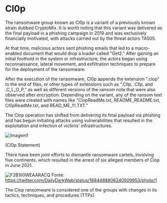 # **Cl0p**

The ransomware group known as Cl0p is a variant of a previously known strain dubbed CryptoMix. It is worth noting that this variant was delivered as the final payload in a phishing campaign in 2019 and was exclusively financially motivated, with attacks carried out by the threat actors TA505.

At that time, malicious actors sent phishing emails that led to a macro-enabled document that would drop a loader called "Get2." After gaining an initial foothold in the system or infrastructure, the actors began using reconnaissance, lateral movement, and exfiltration techniques to prepare for the deployment of the ransomware.

After the execution of the ransomware, Cl0p appends the extension ".clop" to the end of files, or other types of extensions such as ".CIIp, .Cllp, and .C_L_O_P," as well as different versions of the ransom note that were also observed after encryption. Depending on the variant, any of the ransom text files were created with names like "ClopReadMe.txt, README_README.txt, Cl0pReadMe.txt, and READ_ME_!!!.TXT."

The Clop operation has shifted from delivering its final payload via phishing and has begun initiating attacks using vulnerabilities that resulted in the exploitation and infection of victims' infrastructures. 

![Imagem1](https://github.com/crocodyli/Ransomwares-TTP/assets/113185400/3a3b54a0-133e-402e-92b6-75277f6abd7d)

(Cl0p Statement)

There have been joint efforts to dismantle ransomware cartels, involving five continents, which resulted in the arrest of six alleged members of Clop in June 2021.

![F2B1Il0WEAARACQ](https://github.com/crocodyli/Ransomwares-TTP/assets/113185400/039da36b-3b18-4665-9676-16d4f6750027)
Fonte: https://twitter.com/DailyDarkWeb/status/1684488806240509953/photo/1 

The Clop ransomware is considered one of the groups with changes in its tactics, techniques, and procedures (TTPs).


